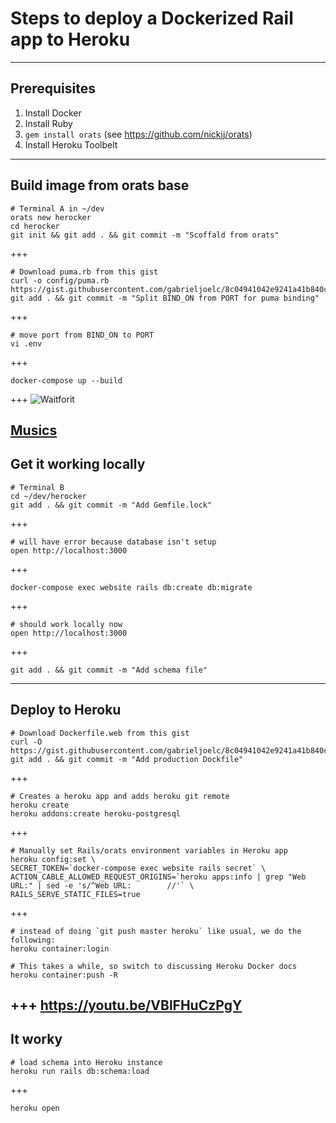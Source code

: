 # Steps to deploy a Dockerized Rail app to Heroku
---
## Prerequisites
1. Install Docker
1. Install Ruby
1. `gem install orats` (see https://github.com/nickjj/orats)
1. Install Heroku Toolbelt
---
## Build image from orats base
```
# Terminal A in ~/dev
orats new herocker
cd herocker
git init && git add . && git commit -m "Scoffald from orats"
```
+++
```
# Download puma.rb from this gist
curl -o config/puma.rb https://gist.githubusercontent.com/gabrieljoelc/8c04941042e9241a41b840cccf1ad5fb/raw/puma.rb
git add . && git commit -m "Split BIND_ON from PORT for puma binding"
```
+++
```
# move port from BIND_ON to PORT
vi .env
```
+++
```
docker-compose up --build
```
+++
![Waitforit](https://i.pinimg.com/originals/c4/32/6f/c4326fa27456770263a4df5bd9d7a4c3.gif)

[Musics](https://youtu.be/VBlFHuCzPgY)
---
## Get it working locally
```
# Terminal B
cd ~/dev/herocker
git add . && git commit -m "Add Gemfile.lock"
```
+++
```
# will have error because database isn't setup
open http://localhost:3000
```
+++
```
docker-compose exec website rails db:create db:migrate
```
+++
```
# should work locally now
open http://localhost:3000
```
+++
```
git add . && git commit -m "Add schema file"
```
---
## Deploy to Heroku
```
# Download Dockerfile.web from this gist
curl -O https://gist.githubusercontent.com/gabrieljoelc/8c04941042e9241a41b840cccf1ad5fb/raw/Dockerfile.web
git add . && git commit -m "Add production Dockfile"
```
+++
```
# Creates a heroku app and adds heroku git remote
heroku create
heroku addons:create heroku-postgresql
```
+++
```
# Manually set Rails/orats environment variables in Heroku app
heroku config:set \
SECRET_TOKEN=`docker-compose exec website rails secret` \
ACTION_CABLE_ALLOWED_REQUEST_ORIGINS=`heroku apps:info | grep "Web URL:" | sed -e 's/^Web URL:        //'` \
RAILS_SERVE_STATIC_FILES=true
```
+++
```
# instead of doing `git push master heroku` like usual, we do the following:
heroku container:login

# This takes a while, so switch to discussing Heroku Docker docs
heroku container:push -R
```
+++
https://youtu.be/VBlFHuCzPgY
---
## It worky
```
# load schema into Heroku instance
heroku run rails db:schema:load
```
+++
```
heroku open
```
